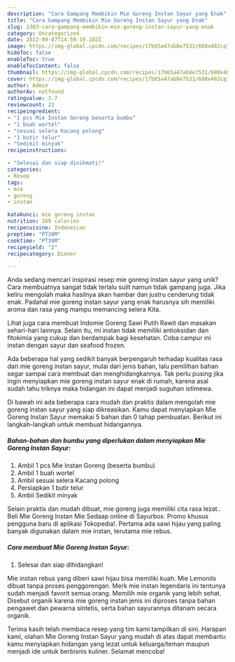 ```yaml
---
description: "Cara Gampang Membikin Mie Goreng Instan Sayur yang Enak"
title: "Cara Gampang Membikin Mie Goreng Instan Sayur yang Enak"
slug: 1303-cara-gampang-membikin-mie-goreng-instan-sayur-yang-enak
category: Uncategorized
date: 2022-09-07T14:59:19.182Z
image: https://img-global.cpcdn.com/recipes/17b65a47ab8e7531/680x482cq70/mie-goreng-instan-sayur-foto-resep-utama.jpg
hideToc: false
enableToc: true
enableTocContent: false
thumbnail: https://img-global.cpcdn.com/recipes/17b65a47ab8e7531/680x482cq70/mie-goreng-instan-sayur-foto-resep-utama.jpg
cover: https://img-global.cpcdn.com/recipes/17b65a47ab8e7531/680x482cq70/mie-goreng-instan-sayur-foto-resep-utama.jpg
author: Admin
authorAv: notfound
ratingvalue: 3.7
reviewcount: 22
recipeingredient:
- "1 pcs Mie Instan Goreng beserta bumbu"
- "1 buah wortel"
- "sesuai selera Kacang polong"
- "1 butir telur"
- "Sedikit minyak"
recipeinstructions:

- "Selesai dan siap dinikmati!"
categories:
- Resep
tags:
- mie
- goreng
- instan

katakunci: mie goreng instan 
nutrition: 269 calories
recipecuisine: Indonesian
preptime: "PT38M"
cooktime: "PT39M"
recipeyield: "2"
recipecategory: Dinner

---
```





Anda sedang mencari inspirasi resep mie goreng instan sayur yang unik? Cara membuatnya sangat tidak terlalu sulit namun tidak gampang juga. Jika keliru mengolah maka hasilnya akan hambar dan justru cenderung tidak enak. Padahal mie goreng instan sayur yang enak harusnya sih memiliki aroma dan rasa yang mampu memancing selera Kita.





Lihat juga cara membuat Indomie Goreng Sawi Putih Rawit dan masakan sehari-hari lainnya. Selain itu, mi instan tidak memiliki antioksidan dan fitokimia yang cukup dan berdampak bagi kesehatan. Coba campur mi instan dengan sayur dan seafood frozen.

Ada beberapa hal yang sedikit banyak berpengaruh terhadap kualitas rasa dari mie goreng instan sayur, mulai dari jenis bahan, lalu pemilihan bahan segar sampai cara membuat dan menghidangkannya. Tak perlu pusing jika ingin menyiapkan mie goreng instan sayur enak di rumah, karena asal sudah tahu triknya maka hidangan ini dapat menjadi suguhan istimewa.






Di bawah ini ada beberapa cara mudah dan praktis dalam mengolah mie goreng instan sayur yang siap dikreasikan. Kamu dapat menyiapkan Mie Goreng Instan Sayur memakai 5 bahan dan 0 tahap pembuatan. Berikut ini langkah-langkah untuk membuat hidangannya.

<!--inarticleads1-->

##### Bahan-bahan dan bumbu yang diperlukan dalam menyiapkan Mie Goreng Instan Sayur:

1. Ambil 1 pcs Mie Instan Goreng (beserta bumbu)
1. Ambil 1 buah wortel
1. Ambil sesuai selera Kacang polong
1. Persiapkan 1 butir telur
1. Ambil Sedikit minyak


Selain praktis dan mudah dibuat, mie goreng juga memiliki cita rasa lezat.. Beli Mie Goreng Instan Mie Sedaap online di Sayurbox. Promo khusus pengguna baru di aplikasi Tokopedia!. Pertama ada sawi hijau yang paling banyak digunakan dalam mie instan, terutama mie rebus. 

<!--inarticleads2-->

##### Cara membuat Mie Goreng Instan Sayur:


1. Selesai dan siap dihidangkan!

Mie instan rebus yang diberi sawi hijau bisa memiliki kuah. Mie Lemonilo dibuat tanpa proses penggorengan. Merk mie instan legendaris ini tentunya sudah menjadi favorit semua orang. Memilih mie organik yang lebih sehat. Disebut organik karena mie goreng instan jenis ini diproses tanpa bahan pengawet dan pewarna sintetis, serta bahan sayurannya ditanam secara organik. 

Terima kasih telah membaca resep yang tim kami tampilkan di sini. Harapan kami, olahan Mie Goreng Instan Sayur yang mudah di atas dapat membantu kamu menyiapkan hidangan yang lezat untuk keluarga/teman maupun menjadi ide untuk berbisnis kuliner. Selamat mencoba!
